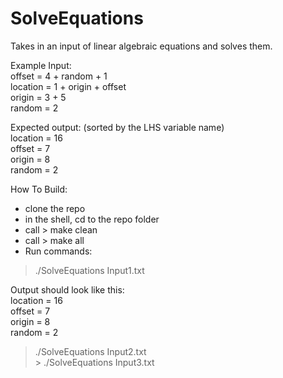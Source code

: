 # SolveEquations
Takes in an input of linear algebraic equations and solves them.

Example Input:
<br>offset = 4 + random + 1
<br>location = 1 + origin + offset
<br>origin = 3 + 5
<br>random = 2

Expected output: (sorted by the LHS variable name)
<br>location = 16
<br>offset = 7
<br>origin = 8
<br>random = 2

How To Build:
* clone the repo
* in the shell, cd to the repo folder
* call > make clean
* call > make all
* Run commands:
> ./SolveEquations Input1.txt

Output should look like this:
<br>location = 16
<br>offset = 7
<br>origin = 8
<br>random = 2

> ./SolveEquations Input2.txt
<br>> ./SolveEquations Input3.txt
